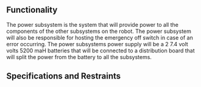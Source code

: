 ## Functionality
The power subsystem is the system that will provide power to all the components of the other subsystems on the robot. The power subsystem will also be responsible for hosting the emergency off switch in case of an error occurring. The power subsystems power supply will be a 2 7.4 volt volts 5200 maH batteries that will be connected to a distribution board that will split the power from the battery to all the subsystems.  

## Specifications and Restraints
